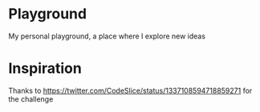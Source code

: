 # Playground
My personal playground, a place where I explore new ideas

# Inspiration
Thanks to https://twitter.com/CodeSlice/status/1337108594718859271 for the challenge


